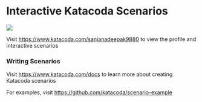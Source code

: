 # Interactive Katacoda Scenarios

[![](http://shields.katacoda.com/katacoda/sanjanadeepak9880/count.svg)](https://www.katacoda.com/sanjanadeepak9880 "Get your profile on Katacoda.com")

Visit https://www.katacoda.com/sanjanadeepak9880 to view the profile and interactive scenarios

### Writing Scenarios
Visit https://www.katacoda.com/docs to learn more about creating Katacoda scenarios

For examples, visit https://github.com/katacoda/scenario-example
